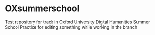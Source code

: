 # OXsummerschool
Test repository for track in Oxford University Digital Humanities Summer School
Practice for editing something while working in the branch
